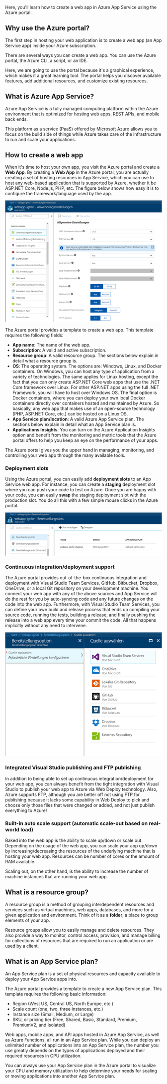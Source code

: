 ﻿Here, you'll learn how to create a web app in Azure App Service using the Azure portal.

## Why use the Azure portal?

The first step in hosting your web application is to create a web app (an App Service app) inside your Azure subscription.

There are several ways you can create a web app. You can use the Azure portal, the Azure CLI, a script, or an IDE.

Here, we are going to use the portal because it's a graphical experience, which makes it a great learning tool. The portal helps you discover available features, add additional resources, and customize existing resources.

## What is Azure App Service?

Azure App Service is a fully managed computing platform within the Azure environment that is optimized for hosting web apps, REST APIs, and mobile back ends.

This platform as a service (PaaS) offered by Microsoft Azure allows you to focus on the build side of things while Azure takes care of the infrastructure to run and scale your applications.

## How to create a web app

When it's time to host your own app, you visit the Azure portal and create a **Web App**. By creating a **Web App** in the Azure portal, you are actually creating a set of hosting resources in App Service, which you can use to host any web-based application that is supported by Azure, whether it be ASP.NET Core, Node.js, PHP, etc. The figure below shows how easy it is to configure the framework/language used by the app.

![Web app settings](../media/2-web-app-settings.png)

The Azure portal provides a template to create a web app. This template requires the following fields:

- **App name**: The name of the web app.
- **Subscription**: A valid and active subscription.
- **Resource group**: A valid resource group. The sections below explain in detail what a resource group is.
- **OS**: The operating system. The options are: Windows, Linux, and Docker containers. On Windows, you can host any type of application from a variety of technologies. The same applies for Linux hosting, except the fact that you can only create ASP.NET Core web apps that use the .NET Core framework over Linux. For other ASP.NET apps using the full .NET Framework, you will have to host over Windows OS. The final option is Docker containers, where you can deploy your own local Docker containers directly over containers hosted and maintained by Azure. So basically, any web app that makes use of an open-source technology (PHP, ASP.NET Core, etc.) can be hosted on a Linux OS.
- **App Service plan/location**: A valid Azure App Service plan. The sections below explain in detail what an App Service plan is.
- **Applications Insights**: You can turn on the Azure Application Insights option and benefit from the monitoring and metric tools that the Azure portal offers to help you keep an eye on the performance of your apps.

The Azure portal gives you the upper hand in managing, monitoring, and controlling your web app through the many available tools.

### Deployment slots

Using the Azure portal, you can easily add **deployment slots** to an App Service web app. For instance, you can create a **staging** deployment slot where you can push your code to test on Azure. Once you are happy with your code, you can easily **swap** the staging deployment slot with the production slot. You do all this with a few simple mouse clicks in the Azure portal.

![Deployment slots](../media/2-deployment-slots.png)

### Continuous integration/deployment support

The Azure portal provides out-of-the-box continuous integration and deployment with Visual Studio Team Services, GitHub, Bitbucket, Dropbox, OneDrive, or a local Git repository on your development machine. You connect your web app with any of the above sources and App Service will do the rest for you by auto-syncing code and any future changes on the code into the web app. Furthermore, with Visual Studio Team Services, you can define your own build and release process that ends up compiling your source code, running the tests, building a release, and finally pushing the release into a web app every time your commit the code. All that happens implicitly without any need to intervene.

![Configure continuous integration](../media/2-continuous-integration.PNG)

### Integrated Visual Studio publishing and FTP publishing

In addition to being able to set up continuous integration/deployment for your web app, you can always benefit from the tight integration with Visual Studio to publish your web app to Azure via Web Deploy technology. Also, Azure supports FTP, although you are better off not using FTP for publishing because it lacks some capability in Web Deploy to pick and choose only those files that were changed or added, and not just publish everything to Azure!

### Built-in auto scale support (automatic scale-out based on real-world load)

Baked into the web app is the ability to scale up/down or scale out. Depending on the usage of the web app, you can scale your app up/down by increasing/decreasing the resources of the underlying machine that is hosting your web app. Resources can be number of cores or the amount of RAM available.

Scaling out, on the other hand, is the ability to increase the number of machine instances that are running your web app.

## What is a resource group?

A resource group is a method of grouping interdependent resources and services such as virtual machines, web apps, databases, and more for a given application and environment. Think of it as a **folder**, a place to group elements of your app.

Resource groups allow you to easily manage and delete resources. They also provide a way to monitor, control access, provision, and manage billing for collections of resources that are required to run an application or are used by a client.

## What is an App Service plan?

An App Service plan is a set of physical resources and capacity available to deploy your App Service apps into.

The Azure portal provides a template to create a new App Service plan. This template requires the following basic information:

- Region (West US, Central US, North Europe, etc.)
- Scale count (one, two, three instances, etc.)
- Instance size (Small, Medium, or Large)
- SKU, or pricing tier (Free, Shared, Basic, Standard, Premium, PremiumV2, and Isolated)

Web apps, mobile apps, and API apps hosted in Azure App Service, as well as Azure Functions, all run in an App Service plan. While you can deploy an unlimited number of applications into an App Service plan, the number you use greatly depends on the types of applications deployed and their required resources in CPU utilization.

You can always use your App Service plan in the Azure portal to visualize your CPU and memory utilization to help determine your needs for scaling or moving applications into another App Service plan.
